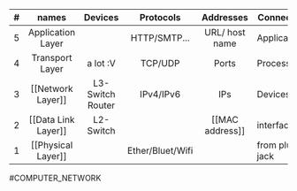 |  #  |       names        |      Devices      |    Protocols     |   Addresses    | Connection        | Messages |
|:---:|:------------------:|:-----------------:|:----------------:|:--------------:| ----------------- | -------- |
|  5  | Application Layer  |                   |   HTTP/SMTP...   | URL/ host name | Applications      | Messages |
|  4  |  Transport Layer   |     a lot :V      |     TCP/UDP      |     Ports      | Processes         | Segments |
|  3  |   [[Network Layer]]    | L3- Switch Router |    IPv4/IPv6     |      IPs       | Devices           | packet   |
|  2  |  [[Data Link Layer]]   |    L2- Switch     |                  |      [[MAC address]]      | interfaces        | Frames   |
|  1  | [[Physical Layer]] |                   | Ether/Bluet/Wifi |                | from plug to jack | Signals  |




#COMPUTER_NETWORK 